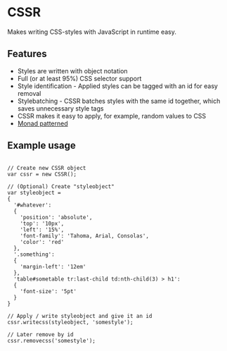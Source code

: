 # CSSR

Makes writing CSS-styles with JavaScript in runtime easy.

## Features

* Styles are written with object notation
* Full (or at least 95%) CSS selector support
* Style identification - Applied styles can be tagged with an id for easy removal
* Stylebatching - CSSR batches styles with the same id together, which saves unnecessary style tags
* CSSR makes it easy to apply, for example, random values to CSS
* [Monad patterned](https://en.wikipedia.org/wiki/Monad_%28functional_programming%29)

## Example usage

```

// Create new CSSR object
var cssr = new CSSR();

// (Optional) Create "styleobject"
var styleobject = 
{
  '#whatever':
  {
    'position': 'absolute',
    'top': '10px',
    'left': '15%',
    'font-family': 'Tahoma, Arial, Consolas',
    'color': 'red'
  },
  '.something':
  {
    'margin-left': '12em'
  },
  'table#sometable tr:last-child td:nth-child(3) > h1':
  {
    'font-size': '5pt'
  }
}

// Apply / write styleobject and give it an id
cssr.writecss(styleobject, 'somestyle');

// Later remove by id
cssr.removecss('somestyle');

```
